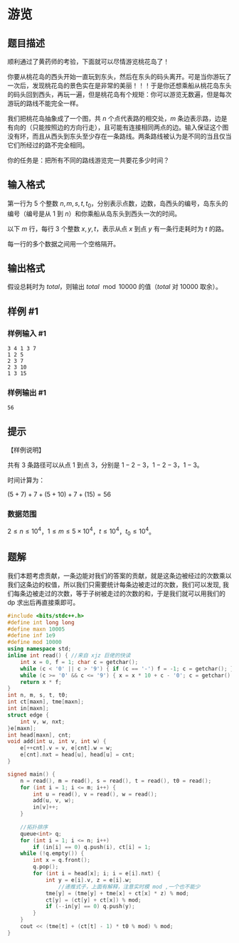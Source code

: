 # 游览

## 题目描述

顺利通过了黄药师的考验，下面就可以尽情游览桃花岛了！

你要从桃花岛的西头开始一直玩到东头，然后在东头的码头离开。可是当你游玩了一次后，发现桃花岛的景色实在是非常的美丽！！！于是你还想乘船从桃花岛东头的码头回到西头，再玩一遍，但是桃花岛有个规矩：你可以游览无数遍，但是每次游玩的路线不能完全一样。

我们把桃花岛抽象成了一个图，共 $n$ 个点代表路的相交处，$m$ 条边表示路，边是有向的（只能按照边的方向行走），且可能有连接相同两点的边。输入保证这个图没有环，而且从西头到东头至少存在一条路线。两条路线被认为是不同的当且仅当它们所经过的路不完全相同。

你的任务是：把所有不同的路线游览完一共要花多少时间？

## 输入格式

第一行为 $5$ 个整数 $n,m,s,t,t_0$，分别表示点数，边数，岛西头的编号，岛东头的编号（编号是从 $1$ 到 $n$）和你乘船从岛东头到西头一次的时间。

以下 $m$ 行，每行 $3$ 个整数 $x,y,t$，表示从点 $x$ 到点 $y$ 有一条行走耗时为 $t$ 的路。

每一行的多个数据之间用一个空格隔开。

## 输出格式

假设总耗时为 $total$，则输出 $total\ \bmod 10000$ 的值（$total$ 对 $10000$ 取余）。

## 样例 #1

### 样例输入 #1

```
3 4 1 3 7
1 2 5
2 3 7
2 3 10
1 3 15
```

### 样例输出 #1

```
56
```

## 提示

【样例说明】

共有 $3$ 条路径可以从点 $1$ 到点 $3$，分别是 $1-2-3$，$1-2-3$，$1-3$。

时间计算为：

$(5+7)+7        +(5+10)+7        +(15)=56$

### 数据范围

$2\leq n\leq 10^4$，$1\leq m\leq 5\times 10^4$，$t\leq 10^4$，$t_0\leq 10^4$。

## 题解
我们本题考虑贡献，一条边能对我们的答案的贡献，就是这条边被经过的次数乘以我们这条边的权值，所以我们只需要统计每条边被走过的次数，我们可以发现, 我们每条边被走过的次数，等于子树被走过的次数的和，于是我们就可以用我们的 dp 求出后再直接乘即可。

```cpp
#include <bits/stdc++.h>
#define int long long
#define maxn 10005
#define inf 1e9
#define mod 10000
using namespace std;
inline int read() { //来自 xjz 巨佬的快读
	int x = 0, f = 1; char c = getchar();
	while (c < '0' || c > '9') { if (c == '-') f = -1; c = getchar(); }
	while (c >= '0' && c <= '9') { x = x * 10 + c - '0'; c = getchar(); }
	return x * f;
}
int n, m, s, t, t0;
int ct[maxn], tme[maxn];
int in[maxn];
struct edge {
	int v, w, nxt;
}e[maxn];
int head[maxn], cnt;
void add(int u, int v, int w) {
	e[++cnt].v = v, e[cnt].w = w;
	e[cnt].nxt = head[u], head[u] = cnt;
}

signed main() {
	n = read(), m = read(), s = read(), t = read(), t0 = read();
	for (int i = 1; i <= m; i++) {
		int u = read(), v = read(), w = read();
		add(u, v, w);
		in[v]++;
	}
    
   	//拓扑排序
	queue<int> q;
	for (int i = 1; i <= n; i++)
		if (in[i] == 0) q.push(i), ct[i] = 1;
	while (!q.empty()) {
		int x = q.front();
		q.pop();
		for (int i = head[x]; i; i = e[i].nxt) {
			int y = e[i].v, z = e[i].w;
        		//递推式子，上面有解释，注意实时模 mod ,一个也不能少
			tme[y] = (tme[y] + tme[x] + ct[x] * z) % mod;
			ct[y] = (ct[y] + ct[x]) % mod;
			if (--in[y] == 0) q.push(y);
		}
	}
	cout << (tme[t] + (ct[t] - 1) * t0 % mod) % mod;
}
```